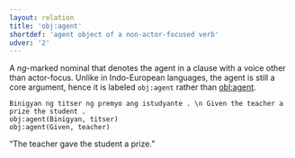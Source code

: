 ```yaml
---
layout: relation
title: 'obj:agent'
shortdef: 'agent object of a non-actor-focused verb'
udver: '2'
---
```


A _ng_-marked nominal that denotes the agent in a clause with a voice other than actor-focus.
Unlike in Indo-European languages, the agent is still a core argument, hence it is labeled
`obj:agent` rather than [obl:agent]().

~~~ sdparse
Binigyan ng titser ng premyo ang istudyante . \n Given the teacher a prize the student .
obj:agent(Binigyan, titser)
obj:agent(Given, teacher)
~~~

“The teacher gave the student a prize.”

<!-- Interlanguage links updated Pá kvě 14 11:09:15 CEST 2021 -->
